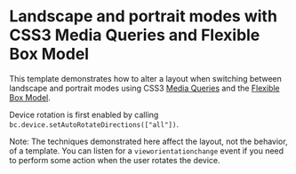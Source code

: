 # Landscape and portrait modes with CSS3 Media Queries and Flexible Box Model 

This template demonstrates how to alter a layout when switching between landscape
and portrait modes using CSS3 [Media Queries](http://css-tricks.com/css-media-queries/) 
and the [Flexible Box Model](http://www.html5rocks.com/en/tutorials/flexbox/quick/).

Device rotation is first enabled by calling `bc.device.setAutoRotateDirections(["all"])`.

Note: The techniques demonstrated here affect the layout, not the behavior, of
a template. You can listen for a `vieworientationchange` event if you need to
perform some action when the user rotates the device.
